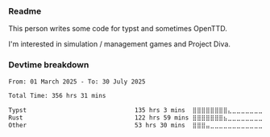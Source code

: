 ### Readme

This person writes some code for typst and sometimes OpenTTD.

I'm interested in simulation / management games and Project Diva.

### Devtime breakdown

<!--START_SECTION:waka-->

```txt
From: 01 March 2025 - To: 30 July 2025

Total Time: 356 hrs 31 mins

Typst                              135 hrs 3 mins  ⣿⣿⣿⣿⣿⣿⣿⣿⣄⣀⣀⣀⣀⣀⣀⣀⣀⣀⣀⣀⣀⣀⣀⣀⣀   32.94 %
Rust                               122 hrs 59 mins ⣿⣿⣿⣿⣿⣿⣿⣦⣀⣀⣀⣀⣀⣀⣀⣀⣀⣀⣀⣀⣀⣀⣀⣀⣀   29.99 %
Other                              53 hrs 30 mins  ⣿⣿⣿⣤⣀⣀⣀⣀⣀⣀⣀⣀⣀⣀⣀⣀⣀⣀⣀⣀⣀⣀⣀⣀⣀   13.05 %
```

<!--END_SECTION:waka-->
